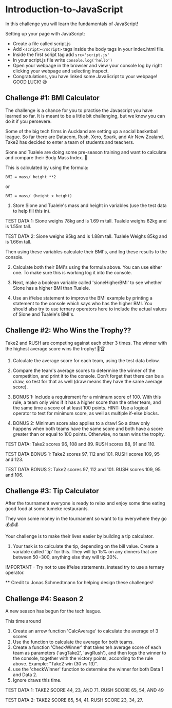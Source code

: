 # Introduction-to-JavaScript
In this challenge you will learn the fundamentals of JavaScript!

Setting up your page with JavaScript:

- Create a file called script.js
- Add `<script></script>` tags inside the body tags in your index.html file.
- Inside the first script tag add `src='script.js'`
- In your script.js file write `console.log('hello')` 
- Open your webpage in the browser and view your console log by right clicking your webpage and selecting inspect.
- Congratulations, you have linked some JavaScript to your webpage!
GOOD LUCK! 😃
## Challenge #1: BMI Calculator 

The challenge is a chance for you to practise the Javascript you have learned so far. It is meant to be a little bit challenging, but we know you can do it if you persevere. 

Some of the big tech firms in Auckland are setting up a social basketball league. So far there are Datacom, Rush, Xero, Spark, and Air New Zealand. Take2 has decided to enter a team of students and teachers.

Sione and Tualele are doing some pre-season training and want to calculate and compare their Body Mass Index. 💪

This is calculated by using the formula:

`BMI = mass/ height **2 `

or 

`BMI = mass/ (height x height)`

1. Store Sione and Tualele's mass and height in variables (use the test data to help fill this in).

TEST DATA 1: Sione weighs 78kg and is 1.69 m tall. Tualele weighs 62kg and is 1.55m tall.

TEST DATA 2: Sione weighs 95kg and is 1.88m tall. Tualele Weighs 85kg and is 1.66m tall.

Then using these variables calculate their BMI's, and log these results to the console. 

2. Calculate both their BMI's using the formula above. You can use either one. To make sure this is working log it into the console. 

3. Next, make a boolean variable called 'sioneHigherBMI' to see whether Sione has a higher BMI than Tualele.

4. Use an if/else statement to improve the BMI example by printing a statement to the console which says who has the higher BMI. You should also try to use ternary operators here to include the actual values of Sione and Tualele's BMI's.

## Challenge #2: Who Wins the Trophy??

Take2 and RUSH are competing against each other 3 times. The winner with the highest average score wins the trophy! 🏀🏆

1. Calculate the average score for each team, using the test data below.

2. Compare the team's average scores to determine the winner of the competition, and print it to the console. Don't forget that there can be a draw, so test for that as well (draw means they have the same average score).

3. BONUS 1: Include a requirement for a minimum score of 100. With this rule, a team only wins if it has a higher score than the other team, and the same time a score of at least 100 points. HINT: Use a logical operator to test for minimum score, as well as multiple if-else blocks.

4. BONUS 2: Minimum score also applies to a draw! So a draw only happens when both teams have the same score and both have a score greater than or equal to 100 points. Otherwise, no team wins the trophy.

TEST DATA: Take2 scores 96, 108 and 89. RUSH scores 88, 91 and 110.

TEST DATA BONUS 1: Take2 scores 97, 112 and 101. RUSH scores 109, 95 and 123.

TEST DATA BONUS 2: Take2 scores 97, 112 and 101. RUSH scores 109, 95 and 106.

## Challenge #3: Tip Calculator

After the tournament everyone is ready to relax and enjoy some time eating good food at some tumeke restaurants. 

They won some money in the tournament so want to tip everywhere they go 💰💰💰

Your challenge is to make their lives easier by building a tip calculator.

1. Your task is to calculate the tip, depending on the bill value. Create a variable called 'tip' for this. They will tip 15% on any dinners that are between $50-$300, anything else they will tip 20%.

IMPORTANT - Try not to use if/else statements, instead try to use a ternary operator.

** Credit to Jonas Schmedtmann for helping design these challenges!

## Challenge #4: Season 2

A new season has begun for the tech league. 

This time around 

1. Create an arrow function 'CalcAverage' to calculate the average of 3 scores
2. Use the function to calculate the average for both teams. 
3. Create a function 'CheckWinner' that takes teh average score of each team as parameters ('avgTake2', 'avgRush'), and then logs the winner to the console, together with the victory points, according to the rule above. Example: "Take2 win (30 vs 13)".
4. use the 'checkWinner' function to determine the winner for both Data 1 and Data 2.
5. Ignore draws this time.

TEST DATA 1: TAKE2 SCORE 44, 23, AND 71. RUSH SCORE 65, 54, AND 49

TEST DATA 2: TAKE2 SCORE 85, 54, 41. RUSH SCORE 23, 34, 27.


